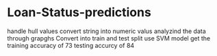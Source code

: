 # Loan-Status-predictions
handle hull values
convert string into numeric valus 
analyzind the data through grapghs 
Convert into train and test split
use SVM model
get the training accuracy of 73
testing accurcy of 84 
